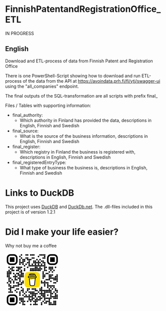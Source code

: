 # FinnishPatentandRegistrationOffice_ETL

IN PROGRESS

## English

Download and ETL-process of data from Finnish Patent and Registration Office

There is one PowerShell-Script showing how to download and run ETL-process of the data from the API at https://avoindata.prh.fi/fi/ytj/swagger-ui using the "all_companies" endpoint.

The final outputs of the SQL-transformation are all scripts with prefix final_


Files / Tables with supporting information:
- final_authority:
    - Which authority in Finland has provided the data, descriptions in English, Finnish and Swedish
- final_source:
    - What is the source of the business information, descriptions in English, Finnish and Swedish
- final_register:
    - Which registry in Finland the business is registered with, descriptions in English, Finnish and Swedish
- final_registeredEntryType:
    - What type of business the business is, descriptions in English, Finnish and Swedish




# Links to DuckDB
This project uses [DuckDB](https://duckdb.org/) and [DuckDb.net](https://duckdb.net/).
The .dll-files included in this project is of version 1.2.1


# Did I make your life easier?
Why not buy me a coffee

![Buy me a coffee](./corporateshill/bmc_qr_small.png)